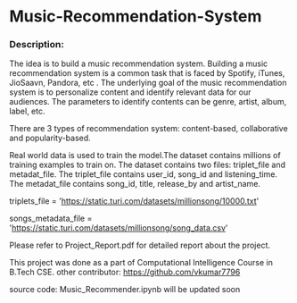 # Music-Recommendation-System

### Description: 
The idea is to build a music recommendation system. Building a music recommendation system is a common task that is
faced by Spotify, iTunes, JioSaavn, Pandora, etc . The underlying goal of the music recommendation system is to personalize content and identify relevant data for our audiences. The parameters to identify contents can be genre, artist, album, label, etc. 

There are 3 types of recommendation system: content-based, collaborative and popularity-based.

Real world data is used to train the model.The dataset contains millions of training examples to train on. The dataset contains two files: triplet_file and metadat_file. The triplet_file contains user_id, song_id and listening_time. The metadat_file contains song_id, title, release_by and artist_name. 

triplets_file =
'https://static.turi.com/datasets/millionsong/10000.txt'

songs_metadata_file =
'https://static.turi.com/datasets/millionsong/song_data.csv'

Please refer to Project_Report.pdf for detailed report about the project. 

This project was done as a part of Computational Intelligence Course in B.Tech CSE. other contributor: https://github.com/vkumar7796

source code: Music_Recommender.ipynb will be updated soon
